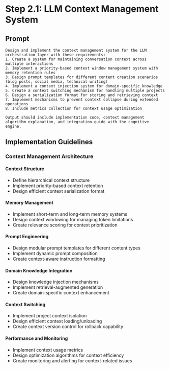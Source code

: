 # Step 2.1: LLM Context Management System

## Prompt

```
Design and implement the context management system for the LLM orchestration layer with these requirements:
1. Create a system for maintaining conversation context across multiple interactions
2. Implement a priority-based context window management system with memory retention rules
3. Design prompt templates for different content creation scenarios (blog posts, social media, technical writing)
4. Implement a context injection system for domain-specific knowledge
5. Create a context switching mechanism for handling multiple projects
6. Design a serialization format for storing and retrieving context
7. Implement mechanisms to prevent context collapse during extended operations
8. Include metrics collection for context usage optimization

Output should include implementation code, context management algorithm explanation, and integration guide with the cognitive engine.
```

## Implementation Guidelines

### Context Management Architecture

#### Context Structure
- Define hierarchical context structure
- Implement priority-based context retention
- Design efficient context serialization format

#### Memory Management
- Implement short-term and long-term memory systems
- Design context windowing for managing token limitations
- Create relevance scoring for context prioritization

#### Prompt Engineering
- Design modular prompt templates for different content types
- Implement dynamic prompt composition
- Create context-aware instruction formatting

#### Domain Knowledge Integration
- Design knowledge injection mechanisms
- Implement retrieval-augmented generation
- Create domain-specific context enhancement

#### Context Switching
- Implement project context isolation
- Design efficient context loading/unloading
- Create context version control for rollback capability

#### Performance and Monitoring
- Implement context usage metrics
- Design optimization algorithms for context efficiency
- Create monitoring and alerting for context-related issues
